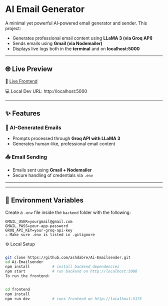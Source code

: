 # AI Email Generator

A minimal yet powerful AI-powered email generator and sender. This project:

- Generates professional email content using **LLaMA 3 (via Groq API)**
- Sends emails using **Gmail (via Nodemailer)**
- Displays live logs both in the **terminal** and on **localhost:5000**

---

## 🌐 Live Preview

🔗 [Live Frontend](https://ai-emailsender.netlify.app/)

💻 Local Dev URL: http://localhost:5000

---

## ✨ Features

### 🧠 AI-Generated Emails
- Prompts processed through **Groq API with LLaMA 3**
- Generates human-like, professional email content

### 📤 Email Sending
- Emails sent using **Gmail + Nodemailer**
- Secure handling of credentials via `.env`


---

---

## 🔐 Environment Variables

Create a `.env` file inside the `backend` folder with the following:

```env
GMAIL_USER=yourgmail@gmail.com
GMAIL_PASS=your-app-password
GROQ_API_KEY=your-groq-api-key
⚠️ Make sure .env is listed in .gitignore
```

⚙️ Local Setup
```bash

git clone https://github.com/ashdabre/Ai-Emailsender.git
cd Ai-Emailsender
npm install          # install backend dependencies
npm start            # run backend on http://localhost:5000
To run the frontend:


cd frontend
npm install
npm run dev          # runs frontend on http://localhost:5173
```
